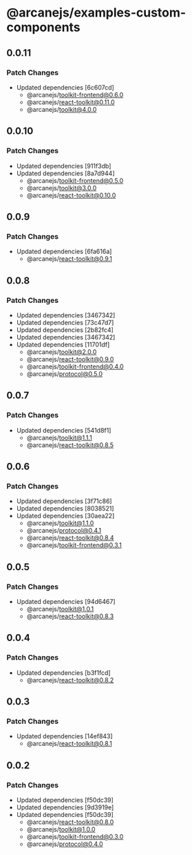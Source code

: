 # @arcanejs/examples-custom-components

## 0.0.11

### Patch Changes

- Updated dependencies [6c607cd]
  - @arcanejs/toolkit-frontend@0.6.0
  - @arcanejs/react-toolkit@0.11.0
  - @arcanejs/toolkit@4.0.0

## 0.0.10

### Patch Changes

- Updated dependencies [911f3db]
- Updated dependencies [8a7d944]
  - @arcanejs/toolkit-frontend@0.5.0
  - @arcanejs/toolkit@3.0.0
  - @arcanejs/react-toolkit@0.10.0

## 0.0.9

### Patch Changes

- Updated dependencies [6fa616a]
  - @arcanejs/react-toolkit@0.9.1

## 0.0.8

### Patch Changes

- Updated dependencies [3467342]
- Updated dependencies [73c47d7]
- Updated dependencies [2b82fc4]
- Updated dependencies [3467342]
- Updated dependencies [11701df]
  - @arcanejs/toolkit@2.0.0
  - @arcanejs/react-toolkit@0.9.0
  - @arcanejs/toolkit-frontend@0.4.0
  - @arcanejs/protocol@0.5.0

## 0.0.7

### Patch Changes

- Updated dependencies [541d8f1]
  - @arcanejs/toolkit@1.1.1
  - @arcanejs/react-toolkit@0.8.5

## 0.0.6

### Patch Changes

- Updated dependencies [3f71c86]
- Updated dependencies [8038521]
- Updated dependencies [30aea22]
  - @arcanejs/toolkit@1.1.0
  - @arcanejs/protocol@0.4.1
  - @arcanejs/react-toolkit@0.8.4
  - @arcanejs/toolkit-frontend@0.3.1

## 0.0.5

### Patch Changes

- Updated dependencies [94d6467]
  - @arcanejs/toolkit@1.0.1
  - @arcanejs/react-toolkit@0.8.3

## 0.0.4

### Patch Changes

- Updated dependencies [b3f1fcd]
  - @arcanejs/react-toolkit@0.8.2

## 0.0.3

### Patch Changes

- Updated dependencies [14ef843]
  - @arcanejs/react-toolkit@0.8.1

## 0.0.2

### Patch Changes

- Updated dependencies [f50dc39]
- Updated dependencies [9d3919e]
- Updated dependencies [f50dc39]
  - @arcanejs/react-toolkit@0.8.0
  - @arcanejs/toolkit@1.0.0
  - @arcanejs/toolkit-frontend@0.3.0
  - @arcanejs/protocol@0.4.0
